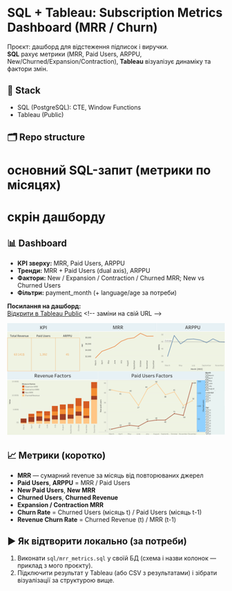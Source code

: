 # SQL + Tableau: Subscription Metrics Dashboard (MRR / Churn)

Проєкт: дашборд для відстеження підписок і виручки.  
**SQL** рахує метрики (MRR, Paid Users, ARPPU, New/Churned/Expansion/Contraction), **Tableau** візуалізує динаміку та фактори змін.

## 🔧 Stack
- SQL (PostgreSQL): CTE, Window Functions
- Tableau (Public)

## 🗂️ Repo structure
# основний SQL-запит (метрики по місяцях)
# скрін дашборду


## 📊 Dashboard
- **KPI зверху:** MRR, Paid Users, ARPPU
- **Тренди:** MRR + Paid Users (dual axis), ARPPU
- **Фактори:** New / Expansion / Contraction / Churned MRR; New vs Churned Users
- **Фільтри:** payment_month (+ language/age за потреби)

**Посилання на дашборд:**  
[Відкрити в Tableau Public]([https://public.tableau.com/app/profile/your_profile/viz/mrr_dashboard](https://public.tableau.com/views/Revenuemetrics_17580548664470/Dashboard?:language=en-US&:sid=&:redirect=auth&:display_count=n&:origin=viz_share_link))  <!-- заміни на свій URL -->

![Dashboard Screenshot](tableau/dashboard.png)

## 📈 Метрики (коротко)
- **MRR** — сумарний revenue за місяць від повторюваних джерел
- **Paid Users**, **ARPPU** = MRR / Paid Users
- **New Paid Users**, **New MRR**
- **Churned Users**, **Churned Revenue**
- **Expansion / Contraction MRR**
- **Churn Rate** = Churned Users (місяць t) / Paid Users (місяць t-1)
- **Revenue Churn Rate** = Churned Revenue (t) / MRR (t-1)

## ▶️ Як відтворити локально (за потреби)
1) Виконати `sql/mrr_metrics.sql` у своїй БД (схема і назви колонок — приклад з мого проєкту).  
2) Підключити результат у Tableau (або CSV з результатами) і зібрати візуалізації за структурою вище.
